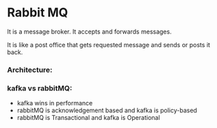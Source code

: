 # Rabbit MQ

It is a message broker. It accepts and forwards messages.

It is like a post office that gets requested message and sends or posts it back.

### Architecture:

### kafka vs rabbitMQ:
- kafka wins in performance
- rabbitMQ is acknowledgement based and kafka is policy-based
- rabbitMQ is Transactional and kafka is Operational


